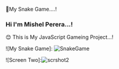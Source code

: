 🔰My Snake Game....!

### Hi I'm Mishel Perera...!

 😊 This is My JavaScript Gameing Project...!
 
 ![My Snake Game]: ![SnakeGame](https://user-images.githubusercontent.com/68801545/167263786-23d42f2d-0cd5-4374-a31a-b91decf79148.PNG)
 
  ![Screen Two]:![scrshot2](https://user-images.githubusercontent.com/68801545/167263832-e30ae09f-3877-44b9-b145-6fc366922cf5.PNG)
